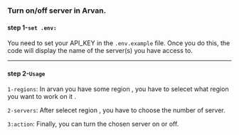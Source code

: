 ### Turn on/off server in Arvan.

#### step 1-`set .env:`

You need to set your API_KEY in the `.env.example` file. Once you do this, the code will display the name of the server(s) you have access to. 

***

#### step 2-`Usage` 

`1-regions`:  In arvan you have some region , you have to selecet what region you want to work on it . 

`2-servers`:  After selecet region , you have to choose the number of server.

`3:action`:  Finally, you can turn the chosen server on or off.




